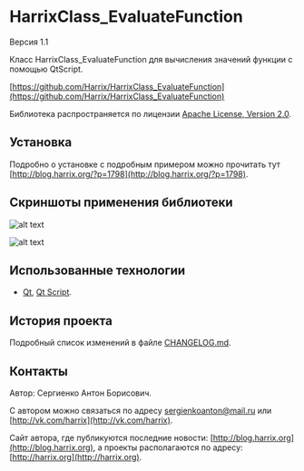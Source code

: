 HarrixClass_EvaluateFunction
============================

Версия 1.1

Класс HarrixClass_EvaluateFunction для вычисления значений функции с помощью QtScript.

[https://github.com/Harrix/HarrixClass_EvaluateFunction](https://github.com/Harrix/HarrixClass_EvaluateFunction)

Библиотека распространяется по лицензии [Apache License, Version 2.0](https://github.com/Harrix/HarrixClass_EvaluateFunction/blob/master/LICENSE.txt).

Установка
---------

Подробно о установке с подробным примером можно прочитать тут [http://blog.harrix.org/?p=1798](http://blog.harrix.org/?p=1798).

Скриншоты применения библиотеки
-------------------------------

![alt text](https://raw.github.com/Harrix/HarrixClass_EvaluateFunction/master/imagesforgithub/1.png "Пример кода применения")

![alt text](https://raw.github.com/Harrix/HarrixClass_EvaluateFunction/master/imagesforgithub/2.png "Пример программы")

Использованные технологии
-------------------------

- [Qt](http://qt-project.org/), [Qt Script](http://qt-project.org/doc/qt-5/qtscript-index.html).

История проекта
---------------

Подробный список изменений в файле [CHANGELOG.md](https://github.com/Harrix/HarrixClass_EvaluateFunction/blob/master/CHANGELOG.md).

Контакты
--------

Автор: Сергиенко Антон Борисович.

С автором можно связаться по адресу [sergienkoanton@mail.ru](mailto:sergienkoanton@mail.ru) или  [http://vk.com/harrix](http://vk.com/harrix).

Сайт автора, где публикуются последние новости: [http://blog.harrix.org](http://blog.harrix.org), а проекты располагаются по адресу: [http://harrix.org](http://harrix.org).
